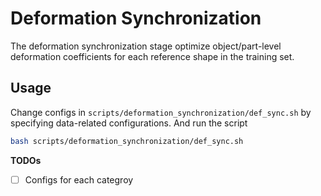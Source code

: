 # Deformation Synchronization




The deformation synchronization stage optimize object/part-level deformation coefficients for each reference shape in the training set. 


## Usage
Change configs in `scripts/deformation_synchronization/def_sync.sh` by specifying data-related configurations. And run the script
```bash
bash scripts/deformation_synchronization/def_sync.sh
```

**TODOs**
- [ ] Configs for each categroy



